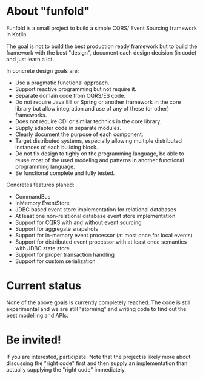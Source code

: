 # About "funfold"

Funfold is a small project to build a simple CQRS/ Event Sourcing
framework in Kotlin.

The goal is not to build the best production ready framework
but to build the framework with the best "design", document
each design decision (in code) and just learn a lot. 

In concrete design goals are:
* Use a pragmatic functional approach.
* Support reactive programming but not require it.
* Separate domain code from CQRS/ES code.
* Do not require Java EE or Spring or another framework in the core
library but allow integration and use of any of these (or other)
frameworks.
* Does not require CDI or similar technics in the core library.
* Supply adapter code in separate modules. 
* Clearly document the purpose of each component.
* Target distributed systems, especially allowing multiple
distributed instances of each building block.
* Do not fix design to tighly on the programming language, 
be able to reuse most of the used modeling and patterns
in another functional programming language.
* Be functional complete and fully tested.

Concretes features planed:
* CommandBus
* InMemory EventStore
* JDBC based event store implementation for relational databases
* At least one non-relational database event store implementation
* Support for CQRS with and without event sourcing
* Support for aggregate snapshots
* Support for in-memory event processor (at most once for local events)
* Support for distributed event processor with at least once semantics
with JDBC state store
* Support for proper transaction handling
* Support for custom serialization   

# Current status

None of the above goals is currently completely reached. The code
is still experimental and we are still "storming" and writing code
to find out the best modelling and APIs.

# Be invited!

If you are interested, participate. Note that the project is likely
more about discussing the "right code" first and then supply an
implementation than actually supplying the
"right code" immediately.